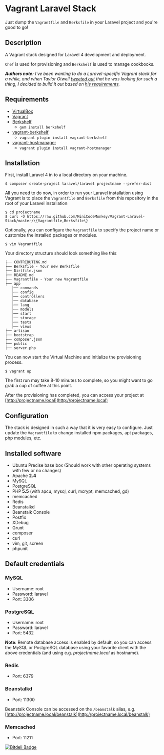 # Vagrant Laravel Stack
Just dump the `Vagrantfile` and `Berksfile` in your Laravel project and you're good to go!

## Description
A Vagrant stack designed for Laravel 4 development and deployment.

`Chef` is used for provisioning and `Berkshelf` is used to manage cookbooks.

***Authors note:*** *I've been wanting to do a Laravel-specific Vagrant stack for a while, and when Taylor Otwell [tweeted out](https://twitter.com/taylorotwell/status/383722109521776640) that he was looking for such a thing, I decided to build it out based on [his requirements](http://paste.laravel.com/V3q).*

## Requirements
* [VirtualBox](https://www.virtualbox.org)
* [Vagrant](http://vagrantup.com)
* [Berkshelf](http://berkshelf.com)
	* `gem install berkshelf`
* [vagrant-berkshelf](https://github.com/riotgames/vagrant-berkshelf)
	* `vagrant plugin install vagrant-berkshelf`
* [vagrant-hostmanager](https://github.com/smdahlen/vagrant-hostmanager)
	* `vagrant plugin install vagrant-hostmanager`

## Installation
First, install Laravel 4 in to a local directory on your machine.

	$ composer create-project laravel/laravel projectname --prefer-dist

All you need to do now, in order to run your Laravel installation using Vagrant is to place the `Vagrantfile` and `Berksfile` from this repository in the root of your Laravel installation

	$ cd projectname
	$ curl -O https://raw.github.com/MiniCodeMonkey/Vagrant-Laravel-Stack/master/\{Vagrantfile,Berksfile\}

Optionally, you can configure the `Vagrantfile` to specify the project name or customize the installed packages or modules.

	$ vim Vagrantfile

Your directory structure should look something like this:

```
├── CONTRIBUTING.md
├── Berksfile - Your new Berksfile
├── Dirtfile.json
├── README.md
├── Vagrantfile - Your new Vagrantfile
├── app
   ├── commands
   ├── config
   ├── controllers
   ├── database
   ├── lang
   ├── models
   ├── start
   ├── storage
   ├── tests
   ├── views
├── artisan
├── bootstrap
├── composer.json
├── public
├── server.php
```

You can now start the Virtual Machine and initialize the provisioning process.

	$ vagrant up

The first run may take 8-10 minutes to complete, so you might want to go grab a cup of coffee at this point.

After the provisioning has completed, you can access your project at [http://projectname.local](http://projectname.local)

## Configuration
The stack is designed in such a way that it is very easy to configure.
Just update the `Vagrantfile` to change installed npm packages, apt packages, php modules, etc.

## Installed software
* Ubuntu Precise base box (Should work with other operating systems with few or no changes)
* Apache **2.4**
* MySQL
* PostgreSQL
* PHP **5.5** (with apcu, mysql, curl, mcrypt, memcached, gd)
* memcached
* Redis
* Beanstalkd
* Beanstalk Console
* Postfix
* XDebug
* Grunt
* composer
* curl
* vim, git, screen
* phpunit

## Default credentials
### MySQL
* Username: root
* Password: laravel
* Port: 3306

### PostgreSQL
* Username: root
* Password: laravel
* Port: 5432

**Note:** Remote database access is enabled by default, so you can access the MySQL or PostgreSQL database using your favorite client with the above credentials (and using e.g. *projectname.local* as hostname).


### Redis
* Port: 6379

### Beanstalkd
* Port: 11300

Beanstalk Console can be accessed on the `/beanstalk` alias, e.g. [http://projectname.local/beanstalk](http://projectname.local/beanstalk)

### Memcached
* Port: 11211

[![Bitdeli Badge](https://d2weczhvl823v0.cloudfront.net/MiniCodeMonkey/vagrant-laravel-stack/trend.png)](https://bitdeli.com/free "Bitdeli Badge")

